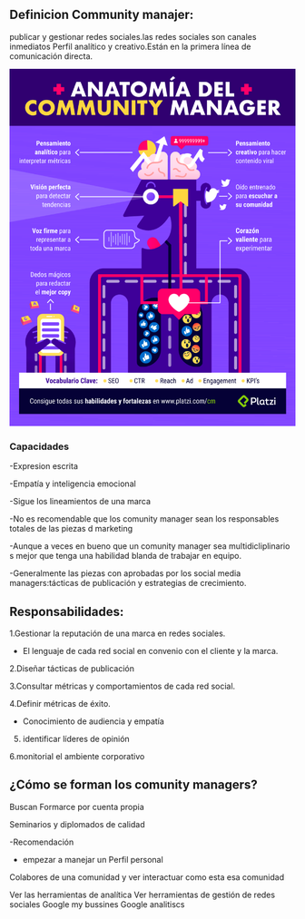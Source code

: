 ## Definicion Community manajer: 

publicar y gestionar redes sociales.las redes sociales  son canales inmediatos
Perfil analítico y creativo.Están en la primera línea de comunicación directa.

![Anatomía del Community Manager](https://github.com/lcarloszapatag/Audioglosario-Roles-en-Marketing-Digital/blob/main/anatomia%20comunity%20manager%20platzi.png?raw=true)

### Capacidades 

-Expresion escrita

-Empatía y inteligencia emocional 

-Sigue los lineamientos de una marca 

-No es recomendable que los comunity manager sean los responsables totales de las piezas d marketing

-Aunque a veces  en bueno que un comunity manager sea multidicliplinario s mejor que tenga una habilidad blanda de trabajar en equipo.

-Generalmente las piezas con aprobadas por los social media managers:tácticas de publicación y estrategias de crecimiento.

## Responsabilidades:
1.Gestionar la reputación de una marca en redes sociales.

* El lenguaje de cada red social en convenio con el cliente y la marca.

2.Diseñar tácticas de publicación

3.Consultar métricas y comportamientos de cada red social.

4.Definir métricas de éxito.

* Conocimiento de audiencia y empatía

5. identificar líderes de opinión 

6.monitorial el ambiente corporativo


## ¿Cómo se forman los comunity managers?

Buscan Formarce por cuenta propia

Seminarios y diplomados de calidad 

-Recomendación

* empezar a  manejar un Perfil personal

Colabores de una comunidad y ver interactuar como esta esa comunidad

Ver las herramientas de analítica 
Ver herramientas de gestión de redes sociales
Google my bussines
Google analitiscs 
